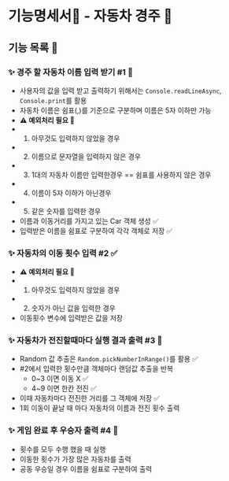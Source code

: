 # 기능명세서📜 - 자동차 경주 🚗 

## 기능 목록 📄

### ✨ 경주 할 자동차 이름 입력 받기 #1 🚧
 - 사용자의 값을 입력 받고 출력하기 위해서는 `Console.readLineAsync`, `Console.print`를 활용
 - 자동차 이름은 쉼표(,)를 기준으로 구분하며 이름은 5자 이하만 가능
 - **⚠️ 예외처리 필요 🚧**
  - 1. 아무것도 입력하지 않았을 경우
  - 2. 이름으로 문자열을 입력하지 않은 경우
  - 3. 1대의 자동차 이름만 입력한경우 == 쉼표를 사용하지 않은 경우
  - 4. 이름이 5자 이하가 아닌경우
  - 5. 같은 숫자를 입력한 경우 
 - 이름과 이동거리를 가지고 있는 Car 객체 생성 ✅
 - 입력받은 이름을 쉼표로 구분하여 각각 객체로 저장 ✅
### ✨ 자동차의 이동 횟수 입력 #2 ✅
 - **⚠️ 예외처리 필요 🚧**
  - 1. 아무것도 입력하지 않았을 경우
  - 2. 숫자가 아닌 값을 입력한 경우
 - 이동횟수 변수에 입력받은 값을 저장
### ✨ 자동차가 전진할때마다 실행 결과 출력 #3 🚧
 - Random 값 추출은 `Random.pickNumberInRange()`를 활용 ✅
 - #2에서 입력한 횟수만큼 객체마다 랜덤값 추출을 반복 
   - 0~3 이면 이동 X ✅
   - 4~9 이면 한칸 전진 ✅
 - 이때 자동차마다 전진한 거리를 그 객체에 저장 ✅
 - 1회 이동이 끝날 때 마다 자동차의 이름과 전진 횟수 출력 
### ✨ 게임 완료 후 우승자 출력 #4 🚧
- 횟수를 모두 수행 했을 때 실행
- 이동한 횟수가 가장 많은 자동차를 출력
- 공동 우승일 경우 이름을 쉼표로 구분하여 출력
